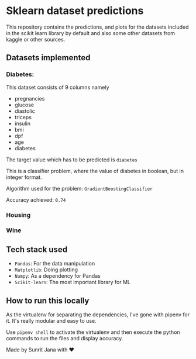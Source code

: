 # Sklearn dataset predictions

This repository contains the predictions, and plots 
for the datasets included in the scikit learn library 
by default and also some other datasets from kaggle or other sources.

## Datasets implemented

### Diabetes: 

This dataset consists of 9 columns namely
- pregnancies
- glucose
- diastolic
- triceps
- insulin
- bmi
- dpf
- age
- diabetes

The target value which has to be predicted is `diabetes`

This is a classifier problem, where the value of diabetes in boolean,
but in integer format.

Algorithm used for the problem: `GradientBoostingClassifier`

Accuracy achieved: `0.74`

### Housing

### Wine

## Tech stack used

- `Pandas`: For the data manipulation
- `Matplotlib`: Doing plotting
- `Numpy`: As a dependency for Pandas
- `Scikit-learn`: The most important library for ML

## How to run this locally

As the virtualenv for separating the dependencies, I've gone with 
pipenv for it. It's really modular and easy to use.

Use `pipenv shell` to activate the virtualenv and then execute the python
commands to run the files and display accuracy.

Made by Sunrit Jana with ❤️
